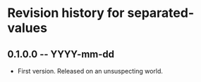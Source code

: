 # Revision history for separated-values

## 0.1.0.0  -- YYYY-mm-dd

* First version. Released on an unsuspecting world.
